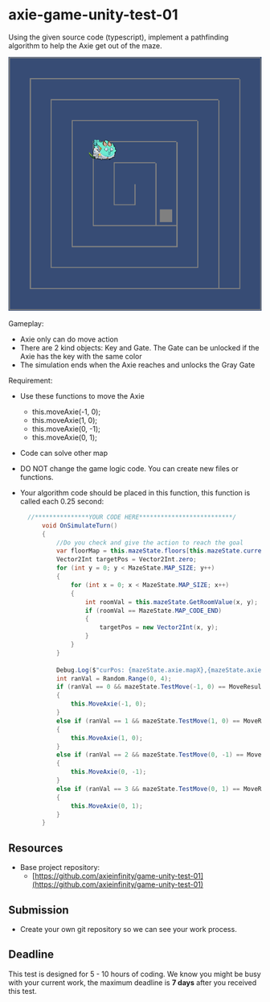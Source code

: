 # axie-game-unity-test-01

Using the given source code (typescript), implement a pathfinding algorithm to help the Axie get out of the maze.

![Sample map](images/01.png?raw=true "Axie Labyrinth")

Gameplay:

- Axie only can do move action
- There are 2 kind objects: Key and Gate. The Gate can be unlocked if the Axie has the key with the same color
- The simulation ends when the Axie reaches and unlocks the Gray Gate

Requirement:

- Use these functions to move the Axie
    - this.moveAxie(-1, 0);
    - this.moveAxie(1, 0);
    - this.moveAxie(0, -1);
    - this.moveAxie(0, 1);
- Code can solve other map
- DO NOT change the game logic code. You can create new files or functions.
- Your algorithm code should be placed in this function, this function is called each 0.25 second:
    
    ```cs
      //***************YOUR CODE HERE**************************/
          void OnSimulateTurn()
          {
              //Do you check and give the action to reach the goal
              var floorMap = this.mazeState.floors[this.mazeState.currentFloorIdx];
              Vector2Int targetPos = Vector2Int.zero;
              for (int y = 0; y < MazeState.MAP_SIZE; y++)
              {
                  for (int x = 0; x < MazeState.MAP_SIZE; x++)
                  {
                      int roomVal = this.mazeState.GetRoomValue(x, y);
                      if (roomVal == MazeState.MAP_CODE_END)
                      {
                          targetPos = new Vector2Int(x, y); 
                      }
                  }
              }

              Debug.Log($"curPos: {mazeState.axie.mapX},{mazeState.axie.mapY} targetPos: {targetPos.x},{targetPos.y} Item remain: {floorMap.itemStates.Count}");
              int ranVal = Random.Range(0, 4);
              if (ranVal == 0 && mazeState.TestMove(-1, 0) == MoveResult.Valid)
              {
                  this.MoveAxie(-1, 0);
              }
              else if (ranVal == 1 && mazeState.TestMove(1, 0) == MoveResult.Valid)
              {
                  this.MoveAxie(1, 0);
              }
              else if (ranVal == 2 && mazeState.TestMove(0, -1) == MoveResult.Valid)
              {
                  this.MoveAxie(0, -1);
              }
              else if (ranVal == 3 && mazeState.TestMove(0, 1) == MoveResult.Valid)
              {
                  this.MoveAxie(0, 1);
              }
          }
    ```
    

## Resources

- Base project repository:
    - [https://github.com/axieinfinity/game-unity-test-01](https://github.com/axieinfinity/game-unity-test-01)

## Submission

- Create your own git repository so we can see your work process.

## Deadline

This test is designed for 5 - 10 hours of coding. We know you might be busy with your current work, the maximum deadline is **7 days** after you received this test.
